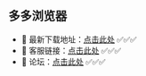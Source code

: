 ## 多多浏览器
- 💝 最新下载地址：[点击此处](https://az.appredirect91.top/?app=dd) ✅✅✅
- 💝 客服链接：[点击此处](https://lk-resource.ddkefu.top/WebChat/WebChat.html?siteCode=ddllq&externalName=夸克GITHUB) ✅✅✅
- 💝 论坛：[点击此处](https://独家.top/) ✅✅✅
